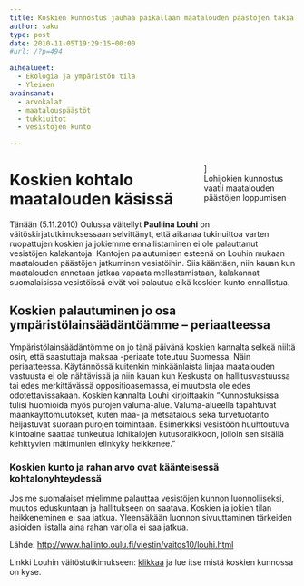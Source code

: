 ```yaml
---
title: Koskien kunnostus jauhaa paikallaan maatalouden päästöjen takia
author: saku
type: post
date: 2010-11-05T19:29:15+00:00
#url: /?p=494

aihealueet:
  - Ekologia ja ympäristön tila
  - Yleinen
avainsanat:
  - arvokalat
  - maatalouspäästöt
  - tukkiuitot
  - vesistöjen kunto

---
```

<p style="float:right; width:32%;max-width:330px;" >
<img title="Lohijoki" src="https://lh3.googleusercontent.com/L1JmSF6-doDRG_6m4onvb7L9C85b1zxnMNmj-DfoYWAr318lV43SO6NIkr0nVv2P74kql1SeA2p83bN046MC-TeYVkeGul6duNfHsndSjGvuK_RB2RYFL6WEakJ8jDjOcN8rngAeC-epyMTMld3IFQNmdzWabEhSPx8OJL_FXS5yBEZtrIjxEHCVovrfHK2xbzIA9XxHG_LCurQmMnmHPplTMkbITvCt2KE4V4M50dV1P-OFrD7eRiNyCNE_hksMy1rYfegJDYrSE_gt_2LMsNUUV2SdR_smhbpRUODl2gTN-Za3yQktbYj8mPjsXfOTA2o7DvJWVp71ccQj37xgrBfbDWkXoPmc1LCst_KDaTw7FPDjnjiPTePhd2rVfKau6CJUc5daFgKIzzdx2vIBzfz8Eu-JeapX6TkKrXUtjx77y0gRlfd-Xbarx1YtN05lz1zilCUFIiRwKEmd1MfGyzqeupfN9s-m6xsSFnqe59y4ZXmD-XmgG-8FSmQAFn_2U6vWYVrf-SS4VOZjQBOBmQubk6H-V3kEdUCtCJ8AsJVUM5hyLQreQd24SnuSbzFC2NragZlZrHcx09o8z6wiVAyMq0q0eOZL7s77dtw=w1240-h930-no" alt="" />]
<br />Lohijokien kunnostus vaatii maatalouden päästöjen loppumisen</p>

# Koskien kohtalo maatalouden käsissä

Tänään (5.11.2010) Oulussa väitellyt **Pauliina Louhi** on väitöskirjatutkimuksessaan selvittänyt, että aikanaa tukinuittoa varten ruopattujen koskien ja jokiemme ennallistaminen ei ole palauttanut vesistöjen kalakantoja. Kantojen palautumisen esteenä on Louhin mukaan maatalouden päästöjen jatkuminen vesistöihin. Siis kääntäen, niin kauan kun maatalouden annetaan jatkaa vapaata mellastamistaan, kalakannat suomalaisissa vesistöissä eivät voi palautua eikä koskien kunto ennallistua.

## Koskien palautuminen jo osa ympäristölainsäädäntöämme – periaatteessa

Ympäristölainsäädäntömme on jo tänä päivänä koskien kannalta selkeä niiltä osin, että saastuttaja maksaa -periaate toteutuu Suomessa. Näin periaatteessa. Käytännössä kuitenkin minkäänlaista linjaa maatalouden vastuusta ei ole nähtävissä ja niin kauan kun Keskusta on hallitusvastuussa tai edes merkittävässä oppositioasemassa, ei muutosta ole edes odotettavissakaan. Koskien kannalta Louhi kirjoittaakin &#8220;Kunnostuksissa tulisi huomioida myös purojen valuma-alue. Valuma-alueella tapahtuvat maankäyttömuutokset, kuten maa- ja metsätalous sekä turvetuotanto heijastuvat suoraan purojen toimintaan. Esimerkiksi vesistöön huuhtoutuva kiintoaine saattaa tunkeutua lohikalojen kutusoraikkoon, jolloin sen sisällä kehittyvien mätimunien elinkyky heikkenee.&#8221;

### Koskien kunto ja rahan arvo ovat käänteisessä kohtalonyhteydessä

Jos me suomalaiset mielimme palauttaa vesistöjen kunnon luonnolliseksi, muutos eduskuntaan ja hallitukseen on saatava. Koskien ja jokien tilan heikkeneminen ei saa jatkua. Yleensäkään luonnon sivuuttaminen tärkeiden asioiden listalla aina rahan varjolla ei saa jatkua.

Lähde: <a title="Louhin väitöksen tiedote" rel="nofollow" href="http://www.hallinto.oulu.fi/viestin/vaitos10/louhi.html" target="_blank">http://www.hallinto.oulu.fi/viestin/vaitos10/louhi.html</a>

Linkki Louhin väitöstutkimukseen: <a title="Linkki väitöstutkimus-PDF-tiedostoon" rel="nofollow" href="http://herkules.oulu.fi/isbn9789514263217/isbn9789514263217.pdf" target="_blank">klikkaa</a> ja lue itse mistä koskien kunnossa on kyse.
